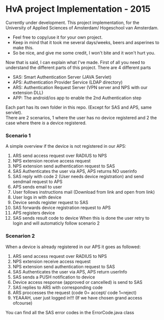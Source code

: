 # HvA project Implementation - 2015

Currently under development.
This project implementation, for the University of Applied Sciences of Amsterdam/ Hogeschool van Amsterdam.

- Feel free to copy/use it for your own project.
- Keep in mind that it took me several days/weeks, beers and asperines to make this.
- So be nice, and give me some credit, I won't bite and it won't hurt you.

Now that is said, I can explain what I've made.
First of all you need to understand the different parts of this project.
There are 4 different parts
- SAS: Smart Authentication Server (JAVA Servlet)
- APS: Authentication Provider Service (LDAP directory)
- ARS: Authentication Request Server (VPN server and NPS with our extension DLL)
- APP: The android/ios app to enable the 2nd Authentication step

Each part has its own folder in this repo. (Except for SAS and APS, same servlet).\
There are 2 scenarios, 1 where the user has no device registered and 2 the case where there *is* a device registered.
### Scenario 1
A simple overview if the device is not registered in our APS:
1. ARS send access request over RADIUS to NPS
2. NPS extension receive access request
3. NPS extension send authentication request to SAS
4. SAS Authenticates the user via APS, APS returns NO userinfo
5. SAS reply with code 2 (User needs device registration) and send sendmail request to APS
6. APS sends email to user
7. User follows instructions mail (Download from link and open from link)
8. User logs in with device
9. Device sends register request to SAS
10. SAS forwards device registration request to APS
11. APS registers device
12. SAS sends result code to device
When this is done the user retry to login and will automaticly follow scenario 2


### Scenarion 2
When a device is already registered in our APS it goes as followed:
1. ARS send access request over RADIUS to NPS
2. NPS extension receive access request
3. NPS extension send authentication request to SAS
4. SAS Authenticates the user via APS, APS return userInfo
5. SAS sends a PUSH notification to device
6. Device access response (approved or cancelled) is send to SAS
7. SAS replies to ARS with corresponding code
8. ARS proccesses the request (code 0= accept/ code 1=reject)
9. YEAAAH, user just logged in!!! (If we have chosen grand access ofcourse)

You can find all the SAS error codes in the ErrorCode.java class
